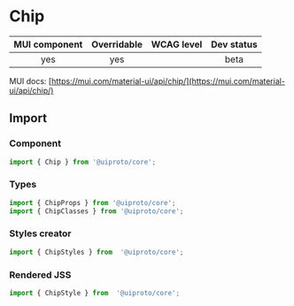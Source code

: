 # Chip

MUI component | Overridable | WCAG level | Dev status
:-----------: | :---------: | :--------: | :------------:
yes | yes | | beta

MUI docs: [https://mui.com/material-ui/api/chip/](https://mui.com/material-ui/api/chip/)

## Import

### Component
```javascript
import { Chip } from '@uiproto/core';
```
### Types
```javascript
import { ChipProps } from '@uiproto/core';
import { ChipClasses } from '@uiproto/core';
```

### Styles creator
```javascript
import { ChipStyles } from  '@uiproto/core';
```

### Rendered JSS
```javascript
import { ChipStyle } from  '@uiproto/core';
```
